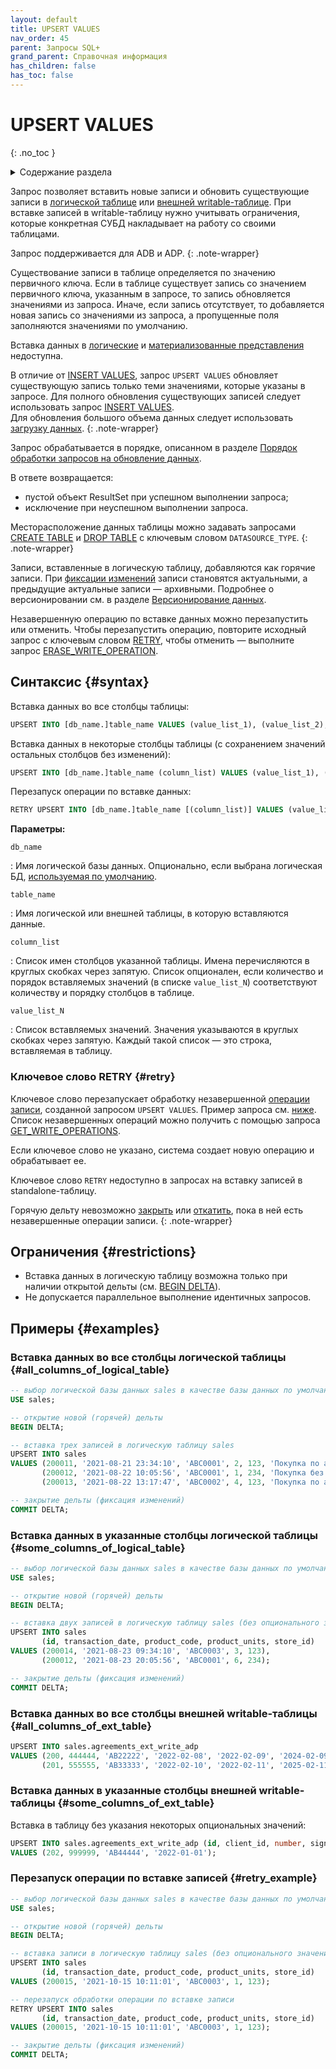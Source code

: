 ```yaml
---
layout: default
title: UPSERT VALUES
nav_order: 45
parent: Запросы SQL+
grand_parent: Справочная информация
has_children: false
has_toc: false
---
```


# UPSERT VALUES
{: .no_toc }

<details markdown="block">
  <summary>
    Содержание раздела
  </summary>
  {: .text-delta }
1. TOC
{:toc}
</details>

Запрос позволяет вставить новые записи и обновить существующие записи в [логической таблице](../../../overview/main_concepts/logical_table/logical_table.md)
или [внешней writable-таблице](../../../overview/main_concepts/external_table/external_table.md#writable_table). 
При вставке записей в writable-таблицу нужно учитывать ограничения, которые конкретная СУБД накладывает на 
работу со своими таблицами.

Запрос поддерживается для ADB и ADP.
{: .note-wrapper}

Существование записи в таблице определяется по значению первичного ключа. 
Если в таблице существует запись со значением первичного ключа, указанным в запросе, то запись обновляется значениями 
из запроса. Иначе, если запись отсутствует, то добавляется новая запись со значениями из запроса, а пропущенные поля 
заполняются значениями по умолчанию.

Вставка данных в [логические](../../../overview/main_concepts/logical_view/logical_view.md)
и [материализованные представления](../../../overview/main_concepts/materialized_view/materialized_view.md)
недоступна.

В отличие от [INSERT VALUES](../INSERT_VALUES/INSERT_VALUES.md), запрос `UPSERT VALUES` обновляет существующую запись 
только теми значениями, которые указаны в запросе. 
Для полного обновления существующих записей следует использовать запрос [INSERT VALUES](../INSERT_VALUES/INSERT_VALUES.md).
<br>Для обновления большого объема данных следует использовать
[загрузку данных](../../../working_with_system/data_upload/data_upload.md).
{: .note-wrapper}

Запрос обрабатывается в порядке, описанном в разделе 
[Порядок обработки запросов на обновление данных](../../../overview/interactions/llw_processing/llw_processing.md).

В ответе возвращается:
*   пустой объект ResultSet при успешном выполнении запроса;
*   исключение при неуспешном выполнении запроса.

Месторасположение данных таблицы можно задавать запросами 
[CREATE TABLE](../CREATE_TABLE/CREATE_TABLE.md) и [DROP TABLE](../DROP_TABLE/DROP_TABLE.md) с ключевым словом 
`DATASOURCE_TYPE`.
{: .note-wrapper}

Записи, вставленные в логическую таблицу, добавляются как горячие записи. При [фиксации изменений](../COMMIT_DELTA/COMMIT_DELTA.md)
записи становятся актуальными, а предыдущие актуальные записи — архивными. 
Подробнее о версионировании
см. в разделе [Версионирование данных](../../../working_with_system/data_upload/data_versioning/data_versioning.md).

Незавершенную операцию по вставке данных можно перезапустить или отменить. Чтобы перезапустить операцию,
повторите исходный запрос с ключевым словом [RETRY](#retry),
чтобы отменить — выполните запрос [ERASE_WRITE_OPERATION](../ERASE_WRITE_OPERATION/ERASE_WRITE_OPERATION.md).

## Синтаксис {#syntax}

Вставка данных во все столбцы таблицы:
```sql
UPSERT INTO [db_name.]table_name VALUES (value_list_1), (value_list_2), ...
```

Вставка данных в некоторые столбцы таблицы (с сохранением значений остальных столбцов без изменений):
```sql
UPSERT INTO [db_name.]table_name (column_list) VALUES (value_list_1), (value_list_2), ...
```

Перезапуск операции по вставке данных:
```sql
RETRY UPSERT INTO [db_name.]table_name [(column_list)] VALUES (value_list_1), (value_list_2), ...
```

**Параметры:**

`db_name`

: Имя логической базы данных. Опционально, если выбрана логическая БД, 
  [используемая по умолчанию](../../../working_with_system/other_features/default_db_set-up/default_db_set-up.md).

`table_name`

: Имя логической или внешней таблицы, в которую вставляются данные.

`column_list`

: Список имен столбцов указанной таблицы. Имена перечисляются в круглых скобках через запятую. 
  Список опционален, если количество и порядок вставляемых значений (в списке `value_list_N`) соответствуют количеству и 
  порядку столбцов в таблице.

`value_list_N`

: Список вставляемых значений. Значения указываются в круглых скобках через запятую. Каждый такой 
  список — это строка, вставляемая в таблицу. 

### Ключевое слово RETRY {#retry}

Ключевое слово перезапускает обработку незавершенной [операции записи](../../../overview/main_concepts/write_operation/write_operation.md), 
созданной запросом `UPSERT VALUES`. Пример запроса см. [ниже](#retry_example). Список незавершенных операций можно получить
с помощью запроса [GET_WRITE_OPERATIONS](../GET_WRITE_OPERATIONS/GET_WRITE_OPERATIONS.md).

Если ключевое слово не указано, система создает новую операцию и обрабатывает ее.

Ключевое слово `RETRY` недоступно в запросах на вставку записей в standalone-таблицу.

Горячую дельту невозможно [закрыть](../COMMIT_DELTA/COMMIT_DELTA.md) или 
[откатить](../ROLLBACK_DELTA/ROLLBACK_DELTA.md), пока в ней есть незавершенные операции записи.
{: .note-wrapper}

## Ограничения {#restrictions}

* Вставка данных в логическую таблицу возможна только при наличии открытой дельты (см. [BEGIN DELTA](../BEGIN_DELTA/BEGIN_DELTA.md)).
* Не допускается параллельное выполнение идентичных запросов.

## Примеры {#examples}

### Вставка данных во все столбцы логической таблицы {#all_columns_of_logical_table}

```sql
-- выбор логической базы данных sales в качестве базы данных по умолчанию
USE sales;

-- открытие новой (горячей) дельты
BEGIN DELTA;

-- вставка трех записей в логическую таблицу sales
UPSERT INTO sales 
VALUES (200011, '2021-08-21 23:34:10', 'ABC0001', 2, 123, 'Покупка по акции "1+1"'), 
       (200012, '2021-08-22 10:05:56', 'ABC0001', 1, 234, 'Покупка без акций'), 
       (200013, '2021-08-22 13:17:47', 'ABC0002', 4, 123, 'Покупка по акции "Лето"');

-- закрытие дельты (фиксация изменений)
COMMIT DELTA;
```

### Вставка данных в указанные столбцы логической таблицы {#some_columns_of_logical_table}

```sql
-- выбор логической базы данных sales в качестве базы данных по умолчанию
USE sales;

-- открытие новой (горячей) дельты
BEGIN DELTA;

-- вставка двух записей в логическую таблицу sales (без опционального значения description)
UPSERT INTO sales 
       (id, transaction_date, product_code, product_units, store_id)
VALUES (200014, '2021-08-23 09:34:10', 'ABC0003', 3, 123), 
       (200012, '2021-08-23 20:05:56', 'ABC0001', 6, 234); 

-- закрытие дельты (фиксация изменений)
COMMIT DELTA;
```

### Вставка данных во все столбцы внешней writable-таблицы {#all_columns_of_ext_table}

```sql
UPSERT INTO sales.agreements_ext_write_adp 
VALUES (200, 444444, 'AB22222', '2022-02-08', '2022-02-09', '2024-02-09', ''), 
       (201, 555555, 'AB33333', '2022-02-10', '2022-02-11', '2025-02-11', 'Договор с ООО "Овал"');
```

### Вставка данных в указанные столбцы внешней writable-таблицы {#some_columns_of_ext_table}

Вставка в таблицу без указания некоторых опциональных значений:
```sql
UPSERT INTO sales.agreements_ext_write_adp (id, client_id, number, signature_date)
VALUES (202, 999999, 'AB44444', '2022-01-01');
```

### Перезапуск операции по вставке записей {#retry_example}

```sql
-- выбор логической базы данных sales в качестве базы данных по умолчанию
USE sales;

-- открытие новой (горячей) дельты
BEGIN DELTA;

-- вставка записи в логическую таблицу sales (без опционального значения description)       
UPSERT INTO sales
       (id, transaction_date, product_code, product_units, store_id)
VALUES (200015, '2021-10-15 10:11:01', 'ABC0003', 1, 123);

-- перезапуск обработки операции по вставке записи
RETRY UPSERT INTO sales
       (id, transaction_date, product_code, product_units, store_id)
VALUES (200015, '2021-10-15 10:11:01', 'ABC0003', 1, 123); 

-- закрытие дельты (фиксация изменений)
COMMIT DELTA;
```     